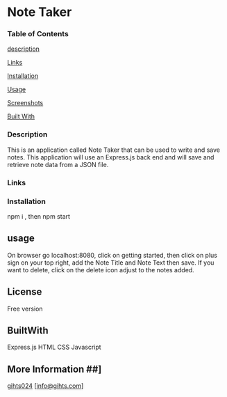 # Note Taker
 


### Table of Contents
[description](https://github.com/gihts024/Notes-Taker/blob/main/README.md#Description)

[Links](https://github.com/gihts024/Notes-Taker/blob/main/README.md#Links)

[Installation](https://github.com/gihts024/Notes-Taker/blob/main/README.md#installation)

[Usage](https://github.com/gihts024/Notes-Taker/blob/main/README.md#usage)

[Screenshots](https://github.com/gihts024/Notes-Taker/blob/main/README.md#screenshots)

[Built With](https://github.com/gihts024/Notes-Taker/blob/main/README.md#BuiltWith)



### Description ###
This is an application called Note Taker that can be used to write and save notes. This application will use an Express.js back end and will save and retrieve note data from a JSON file.



### Links ###



### Installation ###

npm i , then npm start




## usage ##

On browser go localhost:8080, click on getting started, then click on plus sign on your top right, add the Note Title and Note Text then save. If you want to delete, click on the delete icon adjust to the notes added.

## License ##

Free version

## BuiltWith ##

Express.js
HTML
CSS 
Javascript

## More Information ##]
[gihts024](https://github.com/gihts024)
[info@gihts.com]

